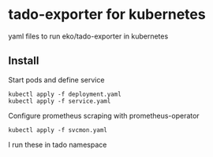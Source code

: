 # tado-exporter for kubernetes

yaml files to run eko/tado-exporter in kubernetes

## Install

Start pods and define service

    kubectl apply -f deployment.yaml
    kubectl apply -f service.yaml

Configure prometheus scraping with prometheus-operator

    kubectl apply -f svcmon.yaml

I run these in tado namespace

